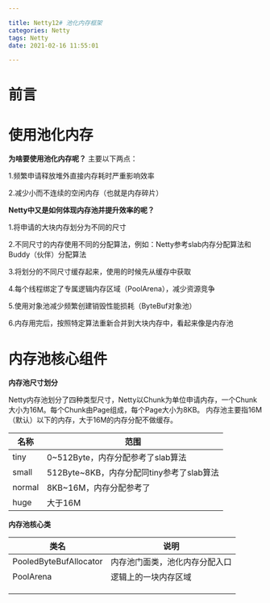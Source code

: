 ```yaml
---

title: Netty12# 池化内存框架
categories: Netty
tags: Netty
date: 2021-02-16 11:55:01

---
```






# 前言



<!--more-->



# 使用池化内存

**为啥要使用池化内存呢？** 主要以下两点：

1.频繁申请释放堆外直接内存耗时严重影响效率

2.减少小而不连续的空闲内存（也就是内存碎片）



**Netty中又是如何体现内存池并提升效率的呢？** 

1.将申请的大块内存划分为不同的尺寸

2.不同尺寸的内存使用不同的分配算法，例如：Netty参考slab内存分配算法和Buddy（伙伴）分配算法

3.将划分的不同尺寸缓存起来，使用的时候先从缓存中获取

4.每个线程绑定了专属逻辑内存区域（PoolArena），减少资源竞争

5.使用对象池减少频繁创建销毁性能损耗（ByteBuf对象池）

6.内存用完后，按照特定算法重新合并到大块内存中，看起来像是内存池



# 内存池核心组件

**内存池尺寸划分**

Netty内存池划分了四种类型尺寸，Netty以Chunk为单位申请内存，一个Chunk大小为16M。每个Chunk由Page组成，每个Page大小为8KB。 内存池主要指16M（默认）以下的内存，大于16M的内存分配不做缓存。

| 名称   | 范围                                      |
| ------ | ----------------------------------------- |
| tiny   | 0~512Byte，内存分配参考了slab算法         |
| small  | 512Byte~8KB，内存分配同tiny参考了slab算法 |
| normal | 8KB~16M，内存分配参考了                   |
| huge   | 大于16M                                   |



**内存池核心类** 

| 类名                   | 说明                           |
| ---------------------- | ------------------------------ |
| PooledByteBufAllocator | 内存池门面类，池化内存分配入口 |
| PoolArena              | 逻辑上的一块内存区域           |
|                        |                                |
|                        |                                |
|                        |                                |








































